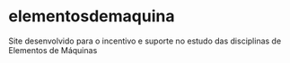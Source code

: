 # elementosdemaquina
Site desenvolvido para o incentivo e suporte no estudo das disciplinas de Elementos de Máquinas 
